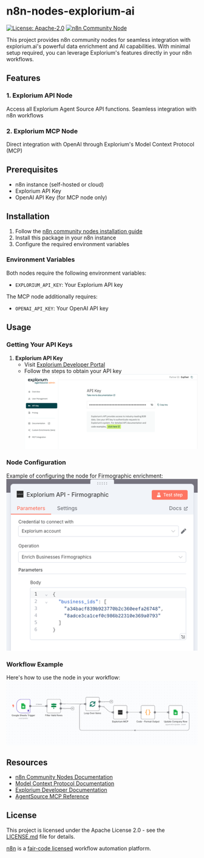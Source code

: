 # n8n-nodes-explorium-ai

[![License: Apache-2.0](https://img.shields.io/badge/License-Apache%202.0-blue.svg)](https://opensource.org/licenses/Apache-2.0)
[![n8n Community Node](https://img.shields.io/badge/n8n-Community%20Node-green)](https://n8n.io)

This project provides n8n community nodes for seamless integration with explorium.ai's powerful data enrichment and AI capabilities. With minimal setup required, you can leverage Explorium's features directly in your n8n workflows.

## Features

### 1. Explorium API Node
Access all Explorium Agent Source API functions. Seamless integration with n8n workflows

### 2. Explorium MCP Node
Direct integration with OpenAI through Explorium's Model Context Protocol (MCP)


## Prerequisites

- n8n instance (self-hosted or cloud)
- Explorium API Key
- OpenAI API Key (for MCP node only)

## Installation

1. Follow the [n8n community nodes installation guide](https://docs.n8n.io/integrations/community-nodes/installation/)
2. Install this package in your n8n instance
3. Configure the required environment variables

### Environment Variables

Both nodes require the following environment variables:
- `EXPLORIUM_API_KEY`: Your Explorium API key

The MCP node additionally requires:
- `OPENAI_API_KEY`: Your OpenAI API key

## Usage

### Getting Your API Keys

1. **Explorium API Key**
   - Visit [Explorium Developer Portal](https://developers.explorium.ai/reference/quick-starts)
   - Follow the steps to obtain your API key
   ![Get the Explorium api key](./assets/get-explorium-api-key.png)

### Node Configuration

Example of configuring the node for Firmographic enrichment:
![Explorium MCP use example](./assets/api-config.png)

### Workflow Example

Here's how to use the node in your workflow:
![Explorium MCP use example](./assets/use-the-node.png)

## Resources

- [n8n Community Nodes Documentation](https://docs.n8n.io/integrations/community-nodes/)
- [Model Context Protocol Documentation](https://modelcontextprotocol.io/docs/)
- [Explorium Developer Documentation](https://developers.explorium.ai/)
- [AgentSource MCP Reference](https://developers.explorium.ai/reference/agentsource-mcp)

## License

This project is licensed under the Apache License 2.0 - see the [LICENSE.md](LICENSE.md) file for details.

[n8n](https://n8n.io/) is a [fair-code licensed](https://docs.n8n.io/reference/license/) workflow automation platform.
